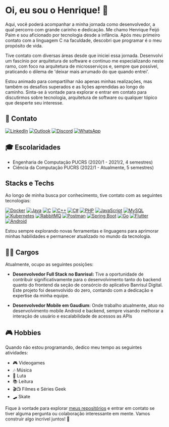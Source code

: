 
# Oi, eu sou o Henrique! 👋

Aqui, você poderá acompanhar a minha jornada como desenvolvedor, a qual percorro com grande carinho e dedicação. Me chamo Henrique Feijó Paim e sou aficionado por tecnologia desde a infância. Após meu primeiro contato com a linguagem C na faculdade, descobri que programar é o meu propósito de vida.

Tive contato com diversas áreas desde que iniciei essa jornada. Desenvolvi um fascínio por arquitetura de software e continuo me especializando neste ramo, com foco na arquitetura de microsserviços e, sempre que possível, praticando o dilema de 'deixar mais arrumado do que quando entrei'.

Estou animado para compartilhar não apenas minhas realizações, mas também os desafios superados e as lições aprendidas ao longo do caminho. Sinta-se à vontade para explorar e entrar em contato para discutirmos sobre tecnologia, arquitetura de software ou qualquer tópico que desperte seu interesse.

## 📧 Contato
[![LinkedIn](https://img.shields.io/badge/-LinkedIn-%230077B5?style=for-the-badge&logo=linkedin&logoColor=white)](https:www.linkedin.com/in/thementathenrik)
[![Outlook](https://img.shields.io/badge/-Outlook-%230077B5?style=for-the-badge&logo=microsoft-outlook&logoColor=white)](mailto:henrique.paim01@edu.pucrs.br)
[![Discord](https://img.shields.io/badge/-Discord-%237289DA?style=for-the-badge&logo=discord&logoColor=white)](https://discord.gg/the_mentat_henrique)
[![WhatsApp](https://img.shields.io/badge/-WhatsApp-25D366?style=for-the-badge&logo=whatsapp&logoColor=white)](https://wa.me/5551982603703)

## 🎓 Escolaridades
- Engenharia de Computação PUCRS (2020/1 - 2021/2, 4 semestres)
- Ciência da Computação PUCRS (2022/1 - Atualmente, 5 semestres)
## Stacks e Techs
Ao longo de minha busca por conhecimento, tive contato com as seguintes tecnologias:

[![Docker](https://img.shields.io/badge/-Docker-%232496ED?style=for-the-badge&logo=docker&logoColor=white)](https://www.docker.com/)
[![Java](https://img.shields.io/badge/-Java-%23ED8B00?style=for-the-badge&logo=java&logoColor=white)](https://www.java.com/)
[![C](https://img.shields.io/badge/-C-%2300599C?style=for-the-badge&logo=c&logoColor=white)](https://en.wikipedia.org/wiki/C_(programming_language))
[![C++](https://img.shields.io/badge/-C++-%2300599C?style=for-the-badge&logo=c%2B%2B&logoColor=white)](https://en.wikipedia.org/wiki/C%2B%2B)
[![C#](https://img.shields.io/badge/-C%23-%23239120?style=for-the-badge&logo=c-sharp&logoColor=white)](https://docs.microsoft.com/en-us/dotnet/csharp/)
[![PHP](https://img.shields.io/badge/-PHP-%23777BB4?style=for-the-badge&logo=php&logoColor=white)](https://www.php.net/)
[![JavaScript](https://img.shields.io/badge/-JavaScript-%23F7DF1E?style=for-the-badge&logo=javascript&logoColor=black)](https://developer.mozilla.org/en-US/docs/Web/JavaScript)
[![MySQL](https://img.shields.io/badge/-MySQL-%234479A1?style=for-the-badge&logo=mysql&logoColor=white)](https://www.mysql.com/)
[![Kubernetes](https://img.shields.io/badge/-Kubernetes-%23326CE5?style=for-the-badge&logo=kubernetes&logoColor=white)](https://kubernetes.io/)
[![RabbitMQ](https://img.shields.io/badge/-RabbitMQ-%23FF6600?style=for-the-badge&logo=rabbitmq&logoColor=white)](https://www.rabbitmq.com/)
[![Postman](https://img.shields.io/badge/-Postman-FF6C37?style=for-the-badge&logo=postman&logoColor=white)](https://www.postman.com/)
[![Spring Boot](https://img.shields.io/badge/-Spring%20Boot-6DB33F?style=for-the-badge&logo=spring-boot&logoColor=white)](https://spring.io/projects/spring-boot)
[![Go](https://img.shields.io/badge/-Go-00ADD8?style=for-the-badge&logo=go&logoColor=white)](https://golang.org/)
[![Flutter](https://img.shields.io/badge/-Flutter-02569B?style=for-the-badge&logo=flutter&logoColor=white)](https://flutter.dev/)
[![Android](https://img.shields.io/badge/-Android-3DDC84?style=for-the-badge&logo=android&logoColor=white)](https://developer.android.com/)



Estou sempre explorando novas ferramentas e linguagens para aprimorar minhas habilidades e permanecer atualizado no mundo da tecnologia.

## 👨‍💻 Cargos

Atualmente, ocupo as seguintes posições:

- **Desenvolvedor Full Stack no Banrisul:**
  Tive a oportunidade de contribuir significativamente para o desenvolvimento tanto do backend quanto do frontend da seção de consórcio do aplicativo Banrisul Digital. Este projeto foi desenvolvido do zero, contando com a dedicação e expertise da minha equipe.

- **Desenvolvedor Mobile em Gaudium:**
  Onde trabalho atualmente, atuo no desenvolvimento mobile Android e backend, sempre visando melhorar a interação de usuário e escalabilidade de acessos as APIs

## 🎮 Hobbies

Quando não estou programando, dedico meu tempo as seguintes atividades:

- 🎮 Videogames
- 🎶 Música
- 🥊 Luta
- 📚 Leitura
- 🎬📺 Filmes e Séries Geek
- 🛹 Skate

Fique à vontade para explorar [meus repositórios](https://github.com/theMentatHenrique?tab=repositories) e entrar em contato se tiver alguma pergunta ou colaboração interessante em mente. Vamos construir algo incrível juntos! 🚀
